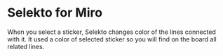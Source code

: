 # Selekto for Miro
When you select a sticker, Selekto changes color of the lines connected with it. It used a color of selected sticker so you will find on the board all related lines.

